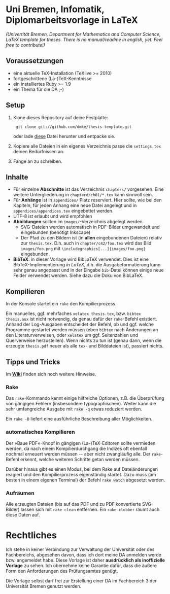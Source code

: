 # Uni Bremen, Infomatik, Diplomarbeitsvorlage in LaTeX

*(Univertität Bremen, Department for Mathematics and Computer Science, LaTeX
template for theses. There is no manual/readme in english, yet. Feel free to
contribute!)*

## Voraussetzungen

* eine aktuelle TeX-Installation (TeXlive >= 2010)
* fortgeschrittene (La-)TeX-Kenntnisse
* ein installiertes Ruby >= 1.9
* ein Thema für die DA ;-)

## Setup

1. Klone dieses Repository auf deine Festplatte:

        git clone git://github.com/dmke/thesis-template.git

    oder lade [diese](https://github.com/dmke/thesis-template/tarball/master)
    Datei herunter und entpacke sie.
2. Kopiere alle Dateien in ein eigenes Verzeichnis passe die `settings.tex` deinen Bedürfnissen an.
3. Fange an zu schreiben.

## Inhalte

* Für einzelne **Abschnitte** ist das Verzeichnis `chapters/` vorgesehen.
  Eine weitere Untergliederung in `chapterd/ch01/*.tex` kann sinnvoll
  sein.
* Für **Anhänge** ist in `appendices/` Platz reserviert. Hier sollte, wie
  bei den Kapiteln, für jeden Anhang eine neue Datei angelegt und in
  `appendices/appendices.tex` eingebettet werden.
* UTF-8 ist erlaubt und wird empfohlen
* **Abbildungen** sollten im `images/`-Verzeichnis abgelegt werden.
  * SVG-Dateien werden automatisch in PDF-Bilder umgewandelt und
    eingebunden (benötigt Inkscape)
  * Der Pfad zu den Bildern ist (in **allen** eingebundenen Dateien)
    relativ zur `thesis.tex`. D.h. auch in `chapter/c42/foo.tex` wird
    das Bild `images/foo.png` mit `\includegraphics[...]{images/foo.png}`
    eingebunden.
* **BibTeX**: in dieser Vorlage wird BibLaTeX verwendet. Dies ist eine
  BibTeX-Implementierung *in LaTeX*, d.h. die Ausgabeformatierung kann
  sehr genau angepasst und in der Eingabe `bib`-Datei können einige neue
  Felder verwendet werden. Siehe dazu die Doku von BibLaTeX.

## Kompilieren

In der Konsole startet ein `rake` den Kompilierprozess.

Ein manuelles, ggf. mehrfaches `xelatex thesis.tex`, bzw. `bibtex thesis.aux`
ist nicht notwendig, da genau dafür der `rake`-Befehl existiert. Anhand der
Log-Ausgaben entscheidet der Befehl, ob und ggf. welche Programme gestartet
werden müssen (eben `bibtex` nach Änderungen an den Literaturverweisen, oder
`xelatex` um ggf. Seitenzahlen und Querverweise herzustellen). Wenn nichts
zu tun ist (genau dann, wenn die erzeugte `thesis.pdf` neuer als alle `tex`-
und Bilddateien ist), passiert nichts.

## Tipps und Tricks

Im **[Wiki](https://github.com/dmke/thesis-template/wiki)** finden sich noch
weitere Hinweise.

### Rake

Das `rake`-Kommando kennt einige hilfreiche Optionen, z.B. die Überprüfung
von gängigen Fehlern (insbesondere typographischen). Weiter kann die sehr
umfangreiche Ausgabe mit `rake -q` etwas reduziert werden.

Ein `rake -D` liefert eine ausführliche Beschreibung aller Möglichkeiten.

### automatisches Kompilieren

Der »Baue PDF«-Knopf in gängigen (La-)TeX-Editoren sollte vermieden werden,
da nach einem Kompilierdurchgang die Indizes oft ebenfall nochmal erneuert
werden müssen -- aber nicht zwangläufig alle. Der `rake`-Befehl erkennt,
welche weiteren Schritte getan werden müssen.

Darüber hinaus gibt es einen Modus, bei dem Rake auf Dateiänderungen
reagiert und den Kompilierprozess eigenständig startet. Dazu muss (am besten
in einem eigenen Terminal) der Befehl `rake watch` abgesetzt werden.

### Aufräumen

Alle erzeugten Dateien (bis auf das PDF und zu PDF konvertierte SVG-Bilder)
lassen sich mit `rake clean` entfernen. Ein `rake clobber` räumt auch diese
Daten auf.

# Rechtliches

Ich stehe in keiner Verbindung zur Verwaltung der Universität oder des
Fachbereichs, abgesehen davon, dass ich dort meine DA anmelden werde bzw.
angemeldet habe. Diese Vorlage ist daher **ausdrücklich als inoffizielle
Vorlage** zu sehen. Ich übernehme keine Garantie dafür, dass die äußere
Form den Anforderungen des Prüfungsamtes genügt.

Die Vorlage selbst darf frei zur Erstellung einer DA im Fachbereich 3 der
Universität Bremen genutzt werden.
